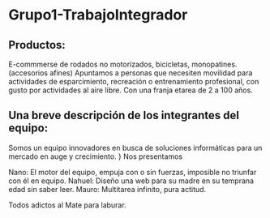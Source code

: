 # Grupo1-TrabajoIntegrador

## Productos:
E-commmerse de rodados no motorizados, bicicletas, monopatines. (accesorios afines) 
Apuntamos a personas que necesiten movilidad para actividades de esparcimiento, recreación o entrenamiento profesional, con gusto por actividades al aire libre. Con una franja etarea de 2 a 100 años.

## Una breve descripción de los integrantes del equipo:
Somos un equipo innovadores en busca de soluciones informáticas para un mercado en auge y crecimiento. }
Nos presentamos

Nano: El motor del equipo, empuja con o sin fuerzas, imposible no triunfar con él en equipo.
Nahuel: Diseño una web para su madre en su temprana edad sin saber leer. 
Mauro: Multitarea infinito, pura actitud.

Todos adictos al Mate para laburar.
